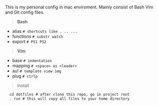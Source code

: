 This is my personal config in mac enviroment. Mainly consist of Bash Vim  and Git config files.
> **Bash**
  + alias ```# shortcuts like . .. ...```
  + functions ```# substr watch```
  + export ```# PS1 PS2```
> **Vim**
  + base ```# indentation```
  + mapping ```# <space> as <leader>```
  + au! ```# template view img```
  + plug ```# ctrlp ```


> Install
```
  cd dotfiles # after clone this repo, go in project root
  . run # this will copy all files to your home directory
```

